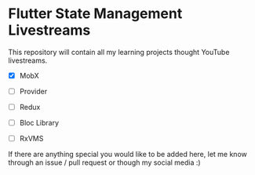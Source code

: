 # Flutter State Management Livestreams

This repository will contain all my learning projects thought YouTube livestreams.

- [x] MobX

- [ ] Provider

- [ ] Redux

- [ ] Bloc Library

- [ ] RxVMS

If there are anything special you would like to be added here, let me know through an issue / pull request or though my social media :)
